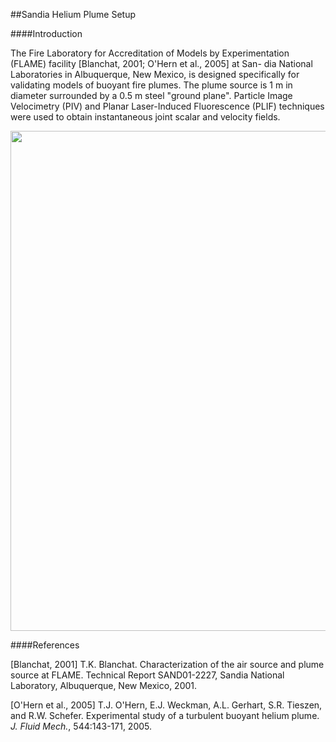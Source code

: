 ##Sandia Helium Plume Setup

####Introduction

The Fire Laboratory for Accreditation of Models by Experimentation (FLAME) facility [Blanchat, 2001; O'Hern et al., 2005] at San- dia National Laboratories in Albuquerque, New Mexico, is designed specifically for validating models of buoyant fire plumes. The plume source is 1 m in diameter surrounded by a 0.5 m steel "ground plane". Particle Image Velocimetry (PIV) and Planar Laser-Induced Fluorescence (PLIF) techniques were used to obtain instantaneous joint scalar and velocity fields.

<img src="https://github.com/MaCFP/macfp-db/blob/master/Buoyant_Plumes/Sandia_Helium_Plume/Documentation/Sandia_FLAME_facility.png" width="800">

####References

[Blanchat, 2001] T.K. Blanchat. Characterization of the air source and plume source at FLAME.  Technical Report SAND01-2227, Sandia National Laboratory, Albuquerque, New Mexico, 2001.

[O'Hern et al., 2005] T.J. O'Hern, E.J. Weckman, A.L. Gerhart, S.R. Tieszen, and R.W. Schefer.  Experimental study of a turbulent buoyant helium plume. _J. Fluid Mech._, 544:143-171, 2005.
